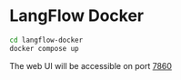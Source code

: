# LangFlow Docker

```sh
cd langflow-docker
docker compose up
```

The web UI will be accessible on port [7860](http://localhost:7860/)

